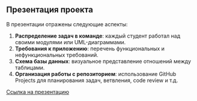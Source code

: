 ## Презентация проекта

В презентации отражены следующие аспекты:

1. **Распределение задач в команде**: каждый студент работал над своими модулями или UML-диаграммами.
2. **Требования к приложению**: перечень функциональных и нефункциональных требований.
3. **Схема базы данных**: визуальное представление отношений между таблицами.
4. **Организация работы с репозиторием**: использование GitHub Projects для планирования задач, ветвления, code review и т.д.

[Ссылка на презентацию](./presentation.pdf)  